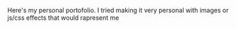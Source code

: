 Here's my personal portofolio.
I tried making it very personal with images or js/css effects that would rapresent me
